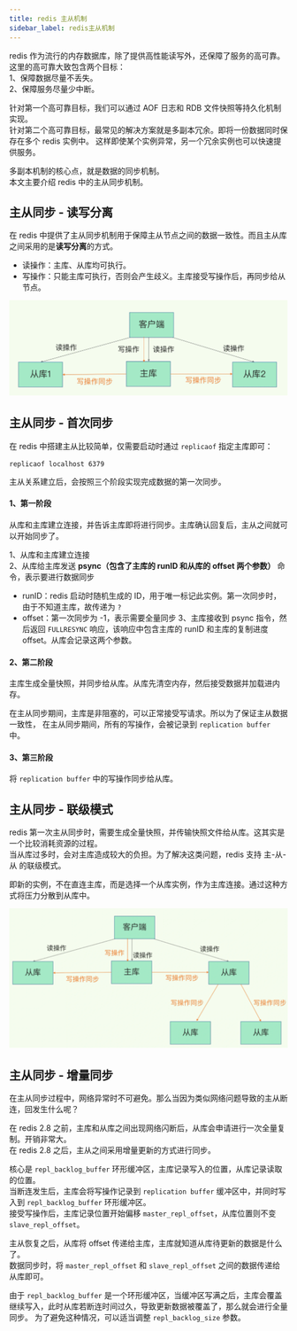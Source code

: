 ```yaml
---
title: redis 主从机制
sidebar_label: redis主从机制
---
```


redis 作为流行的内存数据库，除了提供高性能读写外，还保障了服务的高可靠。这里的高可靠大致包含两个目标：    
1、保障数据尽量不丢失。     
2、保障服务尽量少中断。     

针对第一个高可靠目标，我们可以通过 AOF 日志和 RDB 文件快照等持久化机制实现。     
针对第二个高可靠目标，最常见的解决方案就是多副本冗余。即将一份数据同时保存在多个 redis 实例中。
这样即使某个实例异常，另一个冗余实例也可以快速提供服务。

多副本机制的核心点，就是数据的同步机制。   
本文主要介绍 redis 中的主从同步机制。

## 主从同步 - 读写分离
在 redis 中提供了主从同步机制用于保障主从节点之间的数据一致性。而且主从库之间采用的是**读写分离**的方式。
* 读操作：主库、从库均可执行。 
* 写操作：只能主库可执行，否则会产生歧义。主库接受写操作后，再同步给从节点。     

![](./static/3.1.png)

## 主从同步 - 首次同步
在 redis 中搭建主从比较简单，仅需要启动时通过 `replicaof` 指定主库即可：
```text
replicaof localhost 6379
```
主从关系建立后，会按照三个阶段实现完成数据的第一次同步。

#### 1、第一阶段
从库和主库建立连接，并告诉主库即将进行同步。主库确认回复后，主从之间就可以开始同步了。

1、从库和主库建立连接  
2、从库给主库发送 **psync（包含了主库的 runID 和从库的 offset 两个参数）** 命令，表示要进行数据同步  
* runID：redis 启动时随机生成的 ID，用于唯一标记此实例。第一次同步时，由于不知道主库，故传递为 `?`
* offset：第一次同步为 -1，表示需要全量同步
3、主库接收到 psync 指令，然后返回 `FULLRESYNC` 响应，该响应中包含主库的 runID 和主库的复制进度 offset。从库会记录这两个参数。

#### 2、第二阶段
主库生成全量快照，并同步给从库。从库先清空内存，然后接受数据并加载进内存。

在主从同步期间，主库是非阻塞的，可以正常接受写请求。所以为了保证主从数据一致性，
在主从同步期间，所有的写操作，会被记录到 `replication buffer` 中。

#### 3、第三阶段
将 `replication buffer` 中的写操作同步给从库。


## 主从同步 - 联级模式
redis 第一次主从同步时，需要生成全量快照，并传输快照文件给从库。这其实是一个比较消耗资源的过程。  
当从库过多时，会对主库造成较大的负担。为了解决这类问题，redis 支持 主-从-从 的联级模式。

即新的实例，不在直连主库，而是选择一个从库实例，作为主库连接。通过这种方式将压力分散到从库中。

![](./static/3.2.png)


## 主从同步 - 增量同步
在主从同步过程中，网络异常时不可避免。那么当因为类似网络问题导致的主从断连，回发生什么呢？

在 redis 2.8 之前，主库和从库之间出现网络闪断后，从库会申请进行一次全量复制。开销非常大。   
在 redis 2.8 之后，主从之间采用增量更新的方式进行同步。

核心是 `repl_backlog_buffer` 环形缓冲区，主库记录写入的位置，从库记录读取的位置。    
当断连发生后，主库会将写操作记录到 `replication buffer` 缓冲区中，并同时写入到 `repl_backlog_buffer` 环形缓冲区。   
接受写操作后，主库记录位置开始偏移 `master_repl_offset`，从库位置则不变 `slave_repl_offset`。

主从恢复之后，从库将 offset 传递给主库，主库就知道从库待更新的数据是什么了。  
数据同步时，将 `master_repl_offset` 和 `slave_repl_offset` 之间的数据传递给从库即可。

由于 `repl_backlog_buffer` 是一个环形缓冲区，当缓冲区写满之后，主库会覆盖继续写入，此时从库若断连时间过久，导致更新数据被覆盖了，那么就会进行全量同步。
为了避免这种情况，可以适当调整 `repl_backlog_size` 参数。


